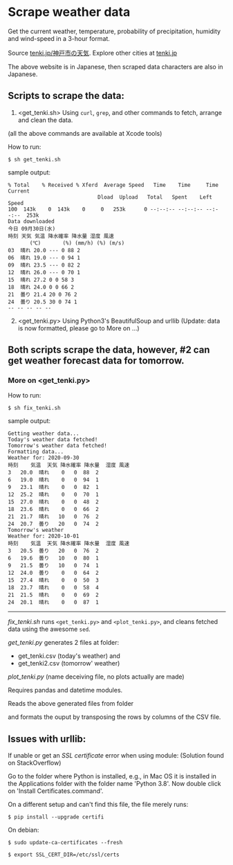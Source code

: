 # Scrape weather data

Get the current weather, temperature, probability of precipitation, humidity and wind-speed in a 3-hour format.

Source [tenki.jp/神戸市の天気](https://tenki.jp/forecast/6/31/6310/28100/3hours.html). Explore other cities at [tenki.jp](https://tenki.jp)

The above website is in Japanese, then scraped data characters are also in Japanese.

## Scripts to scrape the data:

1. <get_tenki.sh> Using `curl`, `grep`, and other commands to fetch, arrange and clean the data.

  (all the above commands are available at Xcode tools)
  
  How to run:
  
    $ sh get_tenki.sh
  
  sample output:
  
    % Total    % Received % Xferd  Average Speed   Time    Time     Time  Current
                                 Dload  Upload   Total   Spent    Left  Speed
    100  143k    0  143k    0     0   253k      0 --:--:-- --:--:-- --:--:--  253k
    Data downloaded
    今日 09月30日(水)
    時刻 天気 気温 降水確率 降水量 湿度 風速
	       (℃)       (%) (mm/h) (%) (m/s)
    03  晴れ 20.0 --- 0 88 2
    06  晴れ 19.0 --- 0 94 1
    09  晴れ 23.5 --- 0 82 2
    12  晴れ 26.0 --- 0 70 1
    15  晴れ 27.2 0 0 58 3
    18  晴れ 24.0 0 0 66 2
    21  曇り 21.4 20 0 76 2
    24  曇り 20.5 30 0 74 1
    -- -- -- -- --
  
2. <get_tenki.py> Using Python3's BeautifulSoup and urllib 
(Update: data is now formatted, please go to More on ...)


## Both scripts scrape the data, however, #2 can get weather forecast data for tomorrow.

### More on <get_tenki.py>

How to run:

    $ sh fix_tenki.sh

sample output:

    Getting weather data...
    Today's weather data fetched!
    Tomorrow's weather data fetched!
    Formatting data...
    Weather for: 2020-09-30
    時刻    気温  天気 降水確率 降水量  湿度 風速
    3   20.0  晴れ    0   0  88  2
    6   19.0  晴れ    0   0  94  1
    9   23.1  晴れ    0   0  82  1
    12  25.2  晴れ    0   0  70  1
    15  27.0  晴れ    0   0  48  2
    18  23.6  晴れ    0   0  66  2
    21  21.7  晴れ   10   0  76  2
    24  20.7  曇り   20   0  74  2
    Tomorrow's weather
    Weather for: 2020-10-01
    時刻    気温  天気 降水確率 降水量  湿度 風速
    3   20.5  曇り   20   0  76  2
    6   19.6  曇り   10   0  80  1
    9   21.5  曇り   10   0  74  1
    12  24.0  曇り    0   0  64  2
    15  27.4  晴れ    0   0  50  3
    18  23.7  晴れ    0   0  58  4
    21  21.5  晴れ    0   0  69  2
    24  20.1  晴れ    0   0  87  1

---

*fix_tenki.sh* runs `<get_tenki.py>` and `<plot_tenki.py>`, and cleans fetched data using the awesome `sed`.

*get_tenki.py* generates 2 files at <data> folder: 

- get_tenki.csv (today's weather) and 
- get_tenki2.csv (tomorrow' weather)

*plot_tenki.py* (name deceiving file, no plots actually are made)

Requires pandas and datetime modules.

Reads the above generated files from <data> folder

and formats the ouput by transposing the rows by columns of the CSV file.

## Issues with urllib:

If unable or get an *SSL certificate* error when using <urllib> module:
(Solution found on StackOverflow)

Go to the folder where Python is installed, e.g., in Mac OS it is installed in the Applications folder with the folder name 'Python 3.8'. Now double click on 'Install Certificates.command'. 
  
On a different setup and can't find this file, the file merely runs:

    $ pip install --upgrade certifi

On debian:

    $ sudo update-ca-certificates --fresh

    $ export SSL_CERT_DIR=/etc/ssl/certs
